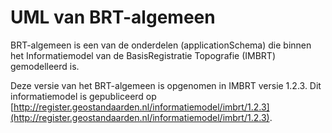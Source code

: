 # UML van BRT-algemeen
BRT-algemeen is een van de onderdelen (applicationSchema) die binnen het Informatiemodel van de BasisRegistratie Topografie (IMBRT) gemodelleerd is.

Deze versie van het BRT-algemeen is opgenomen in IMBRT versie 1.2.3. Dit informatiemodel is gepubliceerd op [http://register.geostandaarden.nl/informatiemodel/imbrt/1.2.3](http://register.geostandaarden.nl/informatiemodel/imbrt/1.2.3).
